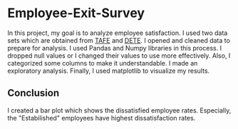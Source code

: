 # Employee-Exit-Survey

In this project, my goal is to analyze employee satisfaction. I used two data sets which are obtained from [TAFE](https://data.gov.au/dataset/ds-qld-89970a3b-182b-41ea-aea2-6f9f17b5907e/details?q=exit%20survey) and [DETE](https://data.gov.au/dataset/ds-qld-fe96ff30-d157-4a81-851d-215f2a0fe26d/details?q=exit%20survey).
I opened and cleaned data to prepare for analysis. I used Pandas and Numpy libraries in this process. I dropped null values or I changed their values to use more effectively. Also, I categorized some columns to make it understandable. I made an exploratory analysis. Finally, I used matplotlib to visualize my results.

## Conclusion

I created a bar plot which shows the dissatisfied employee rates. Especially, the "Estabilished" employees have highest dissatisfaction rates.
